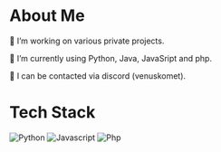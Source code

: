# About Me

🔭 I’m working on various private projects. 

🌱 I’m currently using Python, Java, JavaSript and php.

💬 I can be contacted via discord (venuskomet).

# Tech Stack
![Python](https://img.shields.io/badge/python-blue?logo=python&logoColor=yellow)
![Javascript](https://img.shields.io/badge/javascript-blue?logo=javascript&logoColor=yellow)
![Php](https://img.shields.io/badge/php-blue?logo=php&logoColor=yellow)


<!---
VenusKomet/VenusKomet is a ✨ special ✨ repository because its `README.md` (this file) appears on your GitHub profile.
You can click the Preview link to take a look at your changes.
--->

